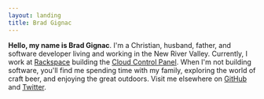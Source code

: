 ```yaml
---
layout: landing
title: Brad Gignac
---
```


**Hello, my name is Brad Gignac**. I'm a Christian, husband, father, and software
developer living and working in the New River Valley. Currently, I work at
[Rackspace](https://www.rackspace.com) building the [Cloud Control Panel](https://mycloud.rackspace.com).
When I'm not building software, you'll find me spending time with my family,
exploring the world of craft beer, and enjoying the great outdoors. Visit me
elsewhere on [GitHub](https://github.com/bradgignac) and
[Twitter](https://twitter.com/bradgignac).
